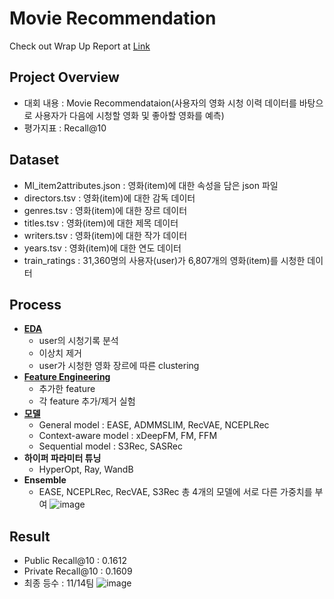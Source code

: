 # Movie Recommendation 
Check out Wrap Up Report at [Link](https://github.com/boostcampaitech4lv23recsys2/level2_movierecommendation_recsys-level2-recsys-13/blob/main/Wrap_Up_Report.pdf)

## Project Overview
- 대회 내용 : Movie Recommendataion(사용자의 영화 시청 이력 데이터를 바탕으로 사용자가 다음에 시청할 영화 및 좋아할 영화를 예측)
- 평가지표 : Recall@10

## Dataset
- Ml_item2attributes.json : 영화(item)에 대한 속성을 담은 json 파일
- directors.tsv : 영화(item)에 대한 감독 데이터
- genres.tsv : 영화(item)에 대한 장르 데이터
- titles.tsv : 영화(item)에 대한 제목 데이터
- writers.tsv : 영화(item)에 대한 작가 데이터
- years.tsv : 영화(item)에 대한 연도 데이터
- train_ratings : 31,360명의 사용자(user)가 6,807개의 영화(item)를 시청한 데이터

## Process
- **[EDA](https://github.com/boostcampaitech4lv23recsys2/level2_movierecommendation_recsys-level2-recsys-13/tree/main/EDA)**
  - user의 시청기록 분석
  - 이상치 제거
  - user가 시청한 영화 장르에 따른 clustering
- **[Feature Engineering](https://github.com/boostcampaitech4lv23recsys2/level2_movierecommendation_recsys-level2-recsys-13/tree/main/feature%20engineering)**
  - 추가한 feature
  - 각 feature 추가/제거 실험
- **[모델](https://github.com/boostcampaitech4lv23recsys2/level2_movierecommendation_recsys-level2-recsys-13/tree/main/models)**
  - General model : EASE, ADMMSLIM, RecVAE, NCEPLRec
  - Context-aware model : xDeepFM, FM, FFM
  - Sequential model : S3Rec, SASRec
- **하이퍼 파라미터 튜닝**
  - HyperOpt, Ray, WandB
- **Ensemble**
  - EASE, NCEPLRec, RecVAE, S3Rec 총 4개의 모델에 서로 다른 가중치를 부여
  ![image](https://user-images.githubusercontent.com/64139953/211254975-3df95286-a9f6-4a3d-bfb7-6d5f2858bc7c.png)


## Result
- Public Recall@10 : 0.1612
- Private Recall@10 : 0.1609
- 최종 등수 : 11/14팀
![image](https://user-images.githubusercontent.com/64139953/211251916-81646887-3c9b-4e19-bde1-b19bd893d558.png)
